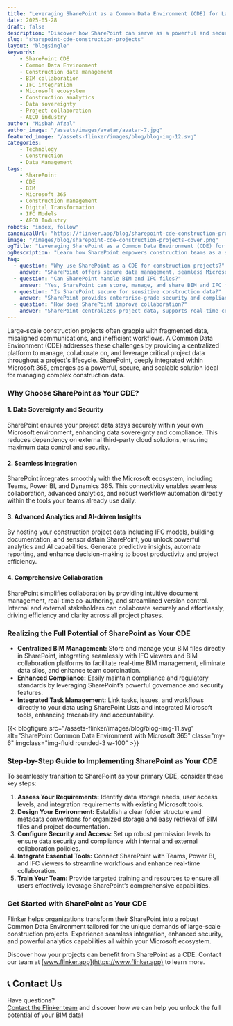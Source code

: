 ```yaml
---
title: "Leveraging SharePoint as a Common Data Environment (CDE) for Large Construction Projects"
date: 2025-05-28
draft: false
description: "Discover how SharePoint can serve as a powerful and secure Common Data Environment (CDE) for managing complex construction projects, enabling seamless integration, enhanced collaboration, and advanced analytics."
slug: "sharepoint-cde-construction-projects"
layout: "blogsingle"
keywords: 
    - SharePoint CDE
    - Common Data Environment
    - Construction data management
    - BIM collaboration
    - IFC integration
    - Microsoft ecosystem
    - Construction analytics
    - Data sovereignty
    - Project collaboration
    - AECO industry
author: "Misbah Afzal"
author_image: "/assets/images/avatar/avatar-7.jpg"
featured_image: "/assets-flinker/images/blog/blog-img-12.svg"
categories: 
    - Technology
    - Construction
    - Data Management
tags: 
    - SharePoint
    - CDE
    - BIM
    - Microsoft 365
    - Construction management
    - Digital Transformation
    - IFC Models
    - AECO Industry
robots: "index, follow"
canonicalUrl: "https://flinker.app/blog/sharepoint-cde-construction-projects"
image: "/images/blog/sharepoint-cde-construction-projects-cover.png"
ogTitle: "Leveraging SharePoint as a Common Data Environment (CDE) for Construction"
ogDescription: "Learn how SharePoint empowers construction teams as a secure, integrated Common Data Environment (CDE) for BIM, collaboration, and analytics."
faq:
  - question: "Why use SharePoint as a CDE for construction projects?"
    answer: "SharePoint offers secure data management, seamless Microsoft 365 integration, and advanced analytics, making it ideal for construction project collaboration and BIM workflows."
  - question: "Can SharePoint handle BIM and IFC files?"
    answer: "Yes, SharePoint can store, manage, and share BIM and IFC files, and integrates with tools like Power BI and Flinker for visualization and analytics."
  - question: "Is SharePoint secure for sensitive construction data?"
    answer: "SharePoint provides enterprise-grade security and compliance within your Microsoft tenant, ensuring data sovereignty and protection."
  - question: "How does SharePoint improve collaboration?"
    answer: "SharePoint centralizes project data, supports real-time co-authoring, and integrates with Teams and Power BI for streamlined communication and productivity."
---
```


Large-scale construction projects often grapple with fragmented data, misaligned communications, and inefficient workflows. A Common Data Environment (CDE) addresses these challenges by providing a centralized platform to manage, collaborate on, and leverage critical project data throughout a project's lifecycle. SharePoint, deeply integrated within Microsoft 365, emerges as a powerful, secure, and scalable solution ideal for managing complex construction data.

### Why Choose SharePoint as Your CDE?

#### 1. **Data Sovereignty and Security**

SharePoint ensures your project data stays securely within your own Microsoft environment, enhancing data sovereignty and compliance. This reduces dependency on external third-party cloud solutions, ensuring maximum data control and security.

#### 2. **Seamless Integration**

SharePoint integrates smoothly with the Microsoft ecosystem, including Teams, Power BI, and Dynamics 365. This connectivity enables seamless collaboration, advanced analytics, and robust workflow automation directly within the tools your teams already use daily.

#### 3. **Advanced Analytics and AI-driven Insights**

By hosting your construction project data including IFC models, building documentation, and sensor datain SharePoint, you unlock powerful analytics and AI capabilities. Generate predictive insights, automate reporting, and enhance decision-making to boost productivity and project efficiency.

#### 4. **Comprehensive Collaboration**

SharePoint simplifies collaboration by providing intuitive document management, real-time co-authoring, and streamlined version control. Internal and external stakeholders can collaborate securely and effortlessly, driving efficiency and clarity across all project phases.

### Realizing the Full Potential of SharePoint as Your CDE

* **Centralized BIM Management:** Store and manage your BIM files directly in SharePoint, integrating seamlessly with IFC viewers and BIM collaboration platforms to facilitate real-time BIM management, eliminate data silos, and enhance team coordination.
* **Enhanced Compliance:** Easily maintain compliance and regulatory standards by leveraging SharePoint’s powerful governance and security features.
* **Integrated Task Management:** Link tasks, issues, and workflows directly to your data using SharePoint Lists and integrated Microsoft tools, enhancing traceability and accountability.

{{< blogfigure src="/assets-flinker/images/blog/blog-img-11.svg" alt="SharePoint Common Data Environment with Microsoft 365" class="my-6" imgclass="img-fluid rounded-3 w-100" >}}


### Step-by-Step Guide to Implementing SharePoint as Your CDE

To seamlessly transition to SharePoint as your primary CDE, consider these key steps:

1. **Assess Your Requirements:** Identify data storage needs, user access levels, and integration requirements with existing Microsoft tools.
2. **Design Your Environment:** Establish a clear folder structure and metadata conventions for organized storage and easy retrieval of BIM files and project documentation.
3. **Configure Security and Access:** Set up robust permission levels to ensure data security and compliance with internal and external collaboration policies.
4. **Integrate Essential Tools:** Connect SharePoint with Teams, Power BI, and IFC viewers to streamline workflows and enhance real-time collaboration.
5. **Train Your Team:** Provide targeted training and resources to ensure all users effectively leverage SharePoint’s comprehensive capabilities.

### Get Started with SharePoint as Your CDE

Flinker helps organizations transform their SharePoint into a robust Common Data Environment tailored for the unique demands of large-scale construction projects. Experience seamless integration, enhanced security, and powerful analytics capabilities all within your Microsoft ecosystem.

Discover how your projects can benefit from SharePoint as a CDE. Contact our team at [www.flinker.app](https://www.flinker.app) to learn more.

## 📞 Contact Us
Have questions?  
[Contact the Flinker team](https://outlook.office365.com/book/SupportConsultingonlinemeeting@flinker.app/?ismsaljsauthenabled=true) and discover how we can help you unlock the full potential of your BIM data!

